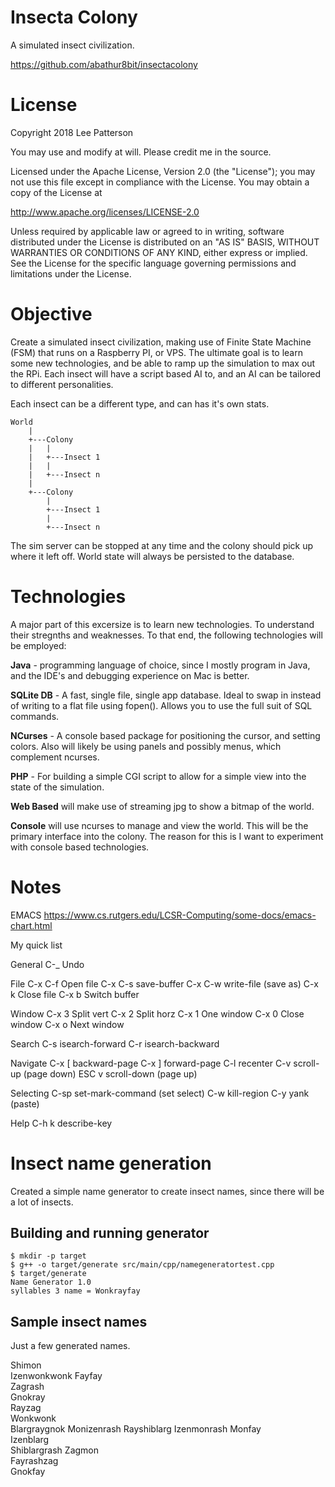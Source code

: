 # Insecta Colony
A simulated insect civilization. 

<https://github.com/abathur8bit/insectacolony>


# License
Copyright 2018 Lee Patterson

You may use and modify at will. Please credit me in the source.

Licensed under the Apache License, Version 2.0 (the "License");
you may not use this file except in compliance with the License.
You may obtain a copy of the License at

   http://www.apache.org/licenses/LICENSE-2.0

Unless required by applicable law or agreed to in writing, software
distributed under the License is distributed on an "AS IS" BASIS,
WITHOUT WARRANTIES OR CONDITIONS OF ANY KIND, either express or implied.
See the License for the specific language governing permissions and
limitations under the License.


# Objective 
Create a simulated insect civilization, making use of Finite State Machine (FSM) that runs on a Raspberry PI, or VPS. 
The ultimate goal is to learn some new technologies, and be able to ramp up the simulation to max out the RPi. Each 
insect will have a script based AI to, and an AI can be tailored to different personalities.

Each insect can be a different type, and can has it's own stats.

    World
        |
        +---Colony
        |   |
        |   +---Insect 1
        |   |
        |   +---Insect n
        |
        +---Colony
            |
            +---Insect 1
            |
            +---Insect n

The sim server can be stopped at any time and the colony should pick up where it left off. World state will always be 
persisted to the database.


# Technologies 
A major part of this excersize is to learn new technologies. To understand their stregnths and weaknesses. To that end, 
the following technologies will be employed:

**Java** - programming language of choice, since I mostly program in Java, and the IDE's and debugging experience on Mac 
is better.

**SQLite DB** - A fast, single file, single app database. Ideal to swap in instead of writing to a flat file using 
fopen(). Allows you to use the full suit of SQL commands. 

**NCurses** - A console based package for positioning the cursor, and setting colors. Also will likely be using panels 
and possibly menus, which complement ncurses.

**PHP** - For building a simple CGI script to allow for a simple view into the state of the simulation.

**Web Based** will make use of streaming jpg to show a bitmap of the world. 

**Console** will use ncurses to manage and view the world. This will be the primary interface into the colony. The 
reason for this is I want to experiment with console based technologies.


# Notes 

EMACS
https://www.cs.rutgers.edu/LCSR-Computing/some-docs/emacs-chart.html

My quick list

General
C-_      Undo

File
C-x C-f  Open file
C-x C-s  save-buffer
C-x C-w  write-file (save as)
C-x k    Close file
C-x b    Switch buffer

Window
C-x 3    Split vert
C-x 2    Split horz
C-x 1    One window
C-x 0    Close window
C-x o    Next window

Search
C-s      isearch-forward
C-r      isearch-backward

Navigate
C-x [    backward-page
C-x ]    forward-page
C-l      recenter
C-v      scroll-up (page down)
ESC v    scroll-down (page up)


Selecting
C-sp     set-mark-command (set select)
C-w      kill-region
C-y      yank (paste)

Help
C-h k    describe-key




# Insect name generation
Created a simple name generator to create insect names, since there will be a lot of insects.

## Building and running generator
```
$ mkdir -p target
$ g++ -o target/generate src/main/cpp/namegeneratortest.cpp
$ target/generate 
Name Generator 1.0
syllables 3 name = Wonkrayfay
```

## Sample insect names 
Just a few generated names.

Shimon      
Izenwonkwonk
Fayfay      
Zagrash     
Gnokray     
Rayzag      
Wonkwonk    
Blargraygnok
Monizenrash 
Rayshiblarg 
Izenmonrash 
Monfay      
Izenblarg   
Shiblargrash
Zagmon      
Fayrashzag  
Gnokfay     


